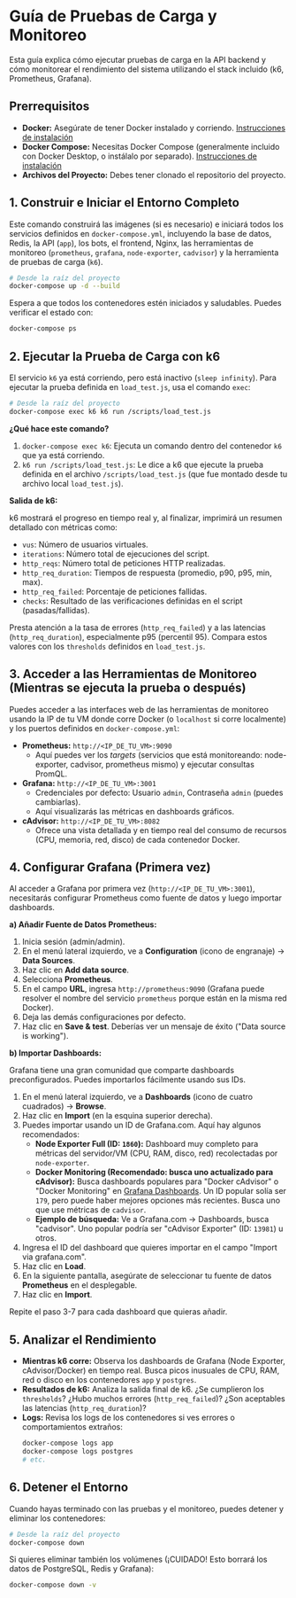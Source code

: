# Guía de Pruebas de Carga y Monitoreo

Esta guía explica cómo ejecutar pruebas de carga en la API backend y cómo monitorear el rendimiento del sistema utilizando el stack incluido (k6, Prometheus, Grafana).

## Prerrequisitos

*   **Docker:** Asegúrate de tener Docker instalado y corriendo. [Instrucciones de instalación](https://docs.docker.com/engine/install/)
*   **Docker Compose:** Necesitas Docker Compose (generalmente incluido con Docker Desktop, o instálalo por separado). [Instrucciones de instalación](https://docs.docker.com/compose/install/)
*   **Archivos del Proyecto:** Debes tener clonado el repositorio del proyecto.

## 1. Construir e Iniciar el Entorno Completo

Este comando construirá las imágenes (si es necesario) e iniciará todos los servicios definidos en `docker-compose.yml`, incluyendo la base de datos, Redis, la API (`app`), los bots, el frontend, Nginx, las herramientas de monitoreo (`prometheus`, `grafana`, `node-exporter`, `cadvisor`) y la herramienta de pruebas de carga (`k6`).

```bash
# Desde la raíz del proyecto
docker-compose up -d --build
```

Espera a que todos los contenedores estén iniciados y saludables. Puedes verificar el estado con:

```bash
docker-compose ps
```

## 2. Ejecutar la Prueba de Carga con k6

El servicio `k6` ya está corriendo, pero está inactivo (`sleep infinity`). Para ejecutar la prueba definida en `load_test.js`, usa el comando `exec`:

```bash
# Desde la raíz del proyecto
docker-compose exec k6 k6 run /scripts/load_test.js
```

**¿Qué hace este comando?**

1.  `docker-compose exec k6`: Ejecuta un comando dentro del contenedor `k6` que ya está corriendo.
2.  `k6 run /scripts/load_test.js`: Le dice a k6 que ejecute la prueba definida en el archivo `/scripts/load_test.js` (que fue montado desde tu archivo local `load_test.js`).

**Salida de k6:**

k6 mostrará el progreso en tiempo real y, al finalizar, imprimirá un resumen detallado con métricas como:

*   `vus`: Número de usuarios virtuales.
*   `iterations`: Número total de ejecuciones del script.
*   `http_reqs`: Número total de peticiones HTTP realizadas.
*   `http_req_duration`: Tiempos de respuesta (promedio, p90, p95, min, max).
*   `http_req_failed`: Porcentaje de peticiones fallidas.
*   `checks`: Resultado de las verificaciones definidas en el script (pasadas/fallidas).

Presta atención a la tasa de errores (`http_req_failed`) y a las latencias (`http_req_duration`), especialmente p95 (percentil 95). Compara estos valores con los `thresholds` definidos en `load_test.js`.

## 3. Acceder a las Herramientas de Monitoreo (Mientras se ejecuta la prueba o después)

Puedes acceder a las interfaces web de las herramientas de monitoreo usando la IP de tu VM donde corre Docker (o `localhost` si corre localmente) y los puertos definidos en `docker-compose.yml`:

*   **Prometheus:** `http://<IP_DE_TU_VM>:9090`
    *   Aquí puedes ver los *targets* (servicios que está monitoreando: node-exporter, cadvisor, prometheus mismo) y ejecutar consultas PromQL.
*   **Grafana:** `http://<IP_DE_TU_VM>:3001`
    *   Credenciales por defecto: Usuario `admin`, Contraseña `admin` (puedes cambiarlas).
    *   Aquí visualizarás las métricas en dashboards gráficos.
*   **cAdvisor:** `http://<IP_DE_TU_VM>:8082`
    *   Ofrece una vista detallada y en tiempo real del consumo de recursos (CPU, memoria, red, disco) de cada contenedor Docker.

## 4. Configurar Grafana (Primera vez)

Al acceder a Grafana por primera vez (`http://<IP_DE_TU_VM>:3001`), necesitarás configurar Prometheus como fuente de datos y luego importar dashboards.

**a) Añadir Fuente de Datos Prometheus:**

1.  Inicia sesión (admin/admin).
2.  En el menú lateral izquierdo, ve a **Configuration** (icono de engranaje) -> **Data Sources**.
3.  Haz clic en **Add data source**.
4.  Selecciona **Prometheus**.
5.  En el campo **URL**, ingresa `http://prometheus:9090` (Grafana puede resolver el nombre del servicio `prometheus` porque están en la misma red Docker).
6.  Deja las demás configuraciones por defecto.
7.  Haz clic en **Save & test**. Deberías ver un mensaje de éxito ("Data source is working").

**b) Importar Dashboards:**

Grafana tiene una gran comunidad que comparte dashboards preconfigurados. Puedes importarlos fácilmente usando sus IDs.

1.  En el menú lateral izquierdo, ve a **Dashboards** (icono de cuatro cuadrados) -> **Browse**.
2.  Haz clic en **Import** (en la esquina superior derecha).
3.  Puedes importar usando un ID de Grafana.com. Aquí hay algunos recomendados:
    *   **Node Exporter Full (ID: `1860`):** Dashboard muy completo para métricas del servidor/VM (CPU, RAM, disco, red) recolectadas por `node-exporter`.
    *   **Docker Monitoring (Recomendado: busca uno actualizado para cAdvisor):** Busca dashboards populares para "Docker cAdvisor" o "Docker Monitoring" en [Grafana Dashboards](https://grafana.com/grafana/dashboards/). Un ID popular solía ser `179`, pero puede haber mejores opciones más recientes. Busca uno que use métricas de `cadvisor`.
    *   **Ejemplo de búsqueda:** Ve a Grafana.com -> Dashboards, busca "cadvisor". Uno popular podría ser "cAdvisor Exporter" (ID: `13981`) u otros.
4.  Ingresa el ID del dashboard que quieres importar en el campo "Import via grafana.com".
5.  Haz clic en **Load**.
6.  En la siguiente pantalla, asegúrate de seleccionar tu fuente de datos **Prometheus** en el desplegable.
7.  Haz clic en **Import**.

Repite el paso 3-7 para cada dashboard que quieras añadir.

## 5. Analizar el Rendimiento

*   **Mientras k6 corre:** Observa los dashboards de Grafana (Node Exporter, cAdvisor/Docker) en tiempo real. Busca picos inusuales de CPU, RAM, red o disco en los contenedores `app` y `postgres`.
*   **Resultados de k6:** Analiza la salida final de k6. ¿Se cumplieron los `thresholds`? ¿Hubo muchos errores (`http_req_failed`)? ¿Son aceptables las latencias (`http_req_duration`)?
*   **Logs:** Revisa los logs de los contenedores si ves errores o comportamientos extraños:
    ```bash
    docker-compose logs app
    docker-compose logs postgres
    # etc.
    ```

## 6. Detener el Entorno

Cuando hayas terminado con las pruebas y el monitoreo, puedes detener y eliminar los contenedores:

```bash
# Desde la raíz del proyecto
docker-compose down
```

Si quieres eliminar también los volúmenes (¡CUIDADO! Esto borrará los datos de PostgreSQL, Redis y Grafana):

```bash
docker-compose down -v
``` 